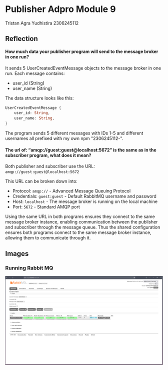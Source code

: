 # Publisher Adpro Module 9
Tristan Agra Yudhistira
2306245112

## Reflection
#### How much data your publisher program will send to the message broker in one run?
It sends 5 UserCreatedEventMessage objects to the message broker in one run. Each message contains:
- user_id (String)
- user_name (String)

The data structure looks like this:
```rust
UserCreatedEventMessage {
    user_id: String,
    user_name: String,
}
```
The program sends 5 different messages with IDs 1-5 and different usernames all prefixed with my own npm "2306245112-".


#### The url of: “amqp://guest:guest@localhost:5672” is the same as in the subscriber program, what does it mean?
Both publisher and subscriber use the URL: `amqp://guest:guest@localhost:5672`

This URL can be broken down into:
- Protocol: `amqp://` - Advanced Message Queuing Protocol
- Credentials: `guest:guest` - Default RabbitMQ username and password
- Host: `localhost` - The message broker is running on the local machine
- Port: `5672` - Standard AMQP port

Using the same URL in both programs ensures they connect to the same message broker instance, enabling communication between the publisher and subscriber through the message queue. Thus the shared configuration ensures both programs connect to the same message broker instance, allowing them to communicate through it.

## Images
### Running Rabbit MQ
![Running Rabbit MQ](/public/RunningRabbitMQ.png)